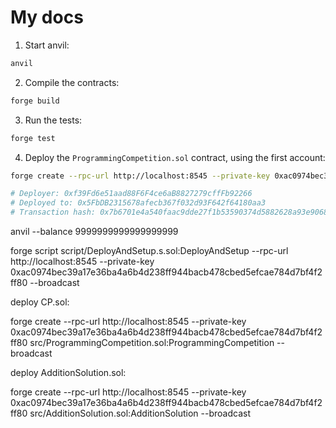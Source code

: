 # My docs

1. Start anvil:

```sh
anvil
```

2. Compile the contracts:

```sh
forge build
```

3. Run the tests:

```sh
forge test
```

4. Deploy the `ProgrammingCompetition.sol` contract, using the first account:

```sh
forge create --rpc-url http://localhost:8545 --private-key 0xac0974bec39a17e36ba4a6b4d238ff944bacb478cbed5efcae784d7bf4f2ff80 src/ProgrammingCompetition.sol:ProgrammingCompetition --broadcast

# Deployer: 0xf39Fd6e51aad88F6F4ce6aB8827279cffFb92266
# Deployed to: 0x5FbDB2315678afecb367f032d93F642f64180aa3
# Transaction hash: 0x7b6701e4a540faac9dde27f1b53590374d5882628a93e9068390bcc7a68561b3
```

anvil --balance 9999999999999999999

forge script script/DeployAndSetup.s.sol:DeployAndSetup --rpc-url http://localhost:8545 --private-key 0xac0974bec39a17e36ba4a6b4d238ff944bacb478cbed5efcae784d7bf4f2ff80 --broadcast

deploy CP.sol:

forge create --rpc-url http://localhost:8545 --private-key 0xac0974bec39a17e36ba4a6b4d238ff944bacb478cbed5efcae784d7bf4f2ff80 src/ProgrammingCompetition.sol:ProgrammingCompetition --broadcast

deploy AdditionSolution.sol:

forge create --rpc-url http://localhost:8545 --private-key 0xac0974bec39a17e36ba4a6b4d238ff944bacb478cbed5efcae784d7bf4f2ff80 src/AdditionSolution.sol:AdditionSolution --broadcast
